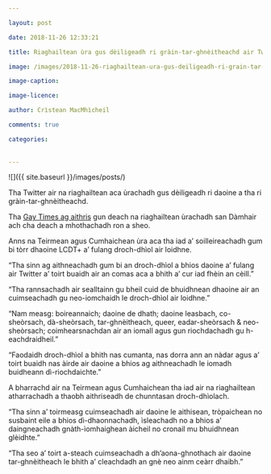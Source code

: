 ```yaml
---

layout: post

date: 2018-11-26 12:33:21

title: Riaghailtean ùra gus dèiligeadh ri gràin-tar-ghnèitheachd air Twitter

image: /images/2018-11-26-riaghailtean-ura-gus-deiligeadh-ri-grain-tar-ghneitheachd-air-twitter.webp

image-caption:

image-licence:

author: Crìstean MacMhìcheil

comments: true

categories:
  
  
---
```


![]({{ site.baseurl }}/images/posts/)

Tha Twitter air na riaghailtean aca ùrachadh gus dèiligeadh ri daoine a tha ri gràin-tar-ghnèitheachd.

<!--more-->

Tha [Gay Times ag aithris][1] gun deach na riaghailtean ùrachadh san Dàmhair ach cha deach a mhothachadh ron a sheo.

Anns na Teirmean agus Cumhaichean ùra aca tha iad a’ soilleireachadh gum bi tòrr dhaoine LCDT+ a’ fulang droch-dhìol air loidhne.

“Tha sinn ag aithneachadh gum bi an droch-dhìol a bhios daoine a’ fulang air Twitter a’ toirt buaidh air an comas aca a bhith a’ cur iad fhèin an cèill.”

“Tha rannsachadh air sealltainn gu bheil cuid de bhuidhnean dhaoine air an cuimseachadh gu neo-iomchaidh le droch-dhìol air loidhne.”

“Nam measg: boireannaich; daoine de dhath; daoine leasbach, co-sheòrsach, dà-sheòrsach, tar-ghnèitheach, queer, eadar-sheòrsach & neo-sheòrsach; coimhearsnachdan air an iomall agus gun riochdachadh gu h-eachdraidheil.”

“Faodaidh droch-dhìol a bhith nas cumanta, nas dorra ann an nàdar agus a’ toirt buaidh nas àirde air daoine a bhios ag aithneachadh le iomadh buidheann dì-riochdaichte.”

A bharrachd air na Teirmean agus Cumhaichean tha iad air na riaghailtean atharrachadh a thaobh aithriseadh de chunntasan droch-dhìolach.

“Tha sinn a’ toirmeasg cuimseachadh air daoine le aithisean, tròpaichean no susbaint eile a bhios dì-dhaonnachadh, ìsleachadh no a bhios a’ daingneachadh gnàth-ìomhaighean àicheil no cronail mu bhuidhnean glèidhte.”

“Tha seo a’ toirt a-steach cuimseachadh a dh’aona-ghnothach air daoine tar-ghnèitheach le bhith a’ cleachdadh an gnè neo ainm ceàrr dhaibh.”

 [1]: https://www.gaytimes.co.uk/community/115811/twitter-updates-its-rules-to-ban-deadnaming-and-misgendering/
